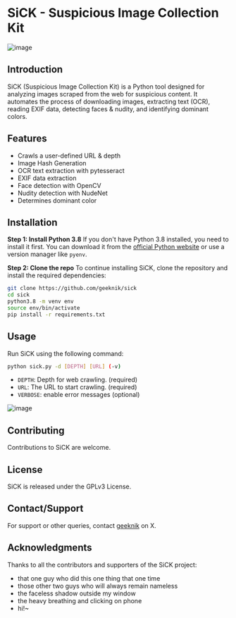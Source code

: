 # SiCK - Suspicious Image Collection Kit

![image](https://github.com/geeknik/sick/assets/466878/5fafb28d-2d2e-45d5-a98c-c44b1db4c1d6)


## Introduction
SiCK (Suspicious Image Collection Kit) is a Python tool designed for analyzing images scraped from the web for suspicious content. It automates the process of downloading images, extracting text (OCR), reading EXIF data, detecting faces & nudity, and identifying dominant colors.

## Features
- Crawls a user-defined URL & depth
- Image Hash Generation
- OCR text extraction with pytesseract
- EXIF data extraction
- Face detection with OpenCV
- Nudity detection with NudeNet
- Determines dominant color

## Installation
**Step 1: Install Python 3.8**
If you don't have Python 3.8 installed, you need to install it first. You can download it from the [official Python website](https://www.python.org/downloads/release/python-380/) or use a version manager like `pyenv`.

**Step 2: Clone the repo**
To continue installing SiCK, clone the repository and install the required dependencies:
```bash
git clone https://github.com/geeknik/sick
cd sick
python3.8 -m venv env
source env/bin/activate
pip install -r requirements.txt
```

## Usage
Run SiCK using the following command:
```bash
python sick.py -d [DEPTH] [URL] (-v)
```
- `DEPTH`: Depth for web crawling. (required)
- `URL`: The URL to start crawling. (required)
- `VERBOSE`: enable error messages (optional)


![image](https://github.com/geeknik/sick/assets/466878/4ce576b5-a914-4baf-abba-ff959c89f316)


## Contributing

Contributions to SiCK are welcome.

## License

SiCK is released under the GPLv3 License.

## Contact/Support

For support or other queries, contact [geeknik](https://x.com/geeknik) on X.

## Acknowledgments

Thanks to all the contributors and supporters of the SiCK project:
* that one guy who did this one thing that one time
* those other two guys who will always remain nameless
* the faceless shadow outside my window
* the heavy breathing and clicking on phone
* hi!~
